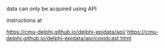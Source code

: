 data can only be acquired using API 

instructions at

https://cmu-delphi.github.io/delphi-epidata/api/
https://cmu-delphi.github.io/delphi-epidata/api/covidcast.html